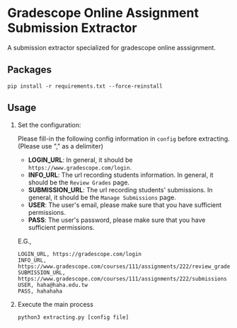 # Gradescope Online Assignment Submission Extractor

A submission extractor specialized for gradescope online asssignment.

## Packages

```
pip install -r requirements.txt --force-reinstall
```

## Usage

1. Set the configuration:

	Please fill-in the following config information in `config` before extracting. (Please use "," as a delimiter)

	* **LOGIN_URL**: In general, it should be `https://www.gradescope.com/login`.
	* **INFO_URL**: The url recording students information. In general, it should be the `Review Grades` page.
	* **SUBMISSION_URL**: The url recording students' submissions. In general, it should be the `Manage Submissions` page.
	* **USER**: The user's email, please make sure that you have sufficient permissions.
	* **PASS**: The user's password, please make sure that you have sufficient permissions.

	E.G., 

	```
	LOGIN_URL, https://gradescope.com/login
	INFO_URL, https://www.gradescope.com/courses/111/assignments/222/review_grades
	SUBMISSION_URL, https://www.gradescope.com/courses/111/assignments/222/submissions
	USER, haha@haha.edu.tw
	PASS, hahahaha
	```

2. Execute the main process

	```
	python3 extracting.py [config file]
	```
